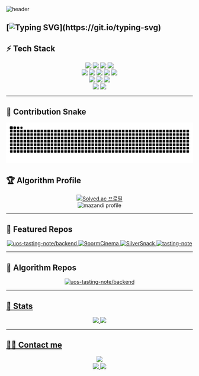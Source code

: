 <!-- 상단 배너 -->
![header](https://capsule-render.vercel.app/api?type=venom&height=300&color=gradient&text=TaeHyun's%20GitHub&section=header&reversal=false&textBg=false&fontAlign=50&animation=fadeIn&descAlignY=0&desc=Hello%20World!)

<!-- 타이핑 효과 -->
[![Typing SVG](https://readme-typing-svg.demolab.com?font=Fira+Code&pause=1000&width=435&lines=Measure+twice%2C+cut+once.)](https://git.io/typing-svg)
---

## ⚡ Tech Stack
<div align="center">
<span>
<img src="https://img.shields.io/badge/C-A8B9CC?style=flat&logo=C&logoColor=white">
<img src="https://img.shields.io/badge/C++-00599C?style=flat&logo=cplusplus&logoColor=white">
<img src="https://img.shields.io/badge/Python-3776AB?style=flat&logo=Python&logoColor=white">
<img src="https://img.shields.io/badge/Java-007396?style=flat&logo=Java&logoColor=white">
</span><br/>
<span>
<img src="https://img.shields.io/badge/Amazon%20S3-569A31?style=flat&logo=amazon-s3&logoColor=white">
<img src="https://img.shields.io/badge/Amazon%20AWS-232F3E?style=flat&logo=amazonaws&logoColor=white">
<img src="https://img.shields.io/badge/Docker-2496ED?style=flat&logo=Docker&logoColor=white">
<img src="https://img.shields.io/badge/Redis-DC382D?style=flat&logo=Redis&logoColor=white">
<img src="https://img.shields.io/badge/Apache%20Kafka-231F20?style=flat&logo=apachekafka&logoColor=white">
</span><br/>
<span>
<img src="https://img.shields.io/badge/Spring-6DB33F?style=flat&logo=Spring&logoColor=white">
<img src="https://img.shields.io/badge/Spring%20Boot-6DB33F?style=flat&logo=SpringBoot&logoColor=white">
<img src="https://img.shields.io/badge/Spring%20Security-6DB33F?style=flat&logo=SpringSecurity&logoColor=white">
</span><br/>
<span>
<img src="https://img.shields.io/badge/MySQL-4479A1?style=flat&logo=mysql&logoColor=white">
<img src="https://img.shields.io/badge/PostgreSQL-336791?style=flat&logo=postgresql&logoColor=white">
</span>
</div>

---

## 🐍 Contribution Snake
<div align="center">
  <img src="https://raw.githubusercontent.com/nick102030/nick102030/output/github-contribution-grid-snake.svg" />
</div>



## 🏆 Algorithm Profile
<div align="center">
  
[![Solved.ac 프로필](http://mazassumnida.wtf/api/v2/generate_badge?boj=nick102030)](https://solved.ac/nick102030)  
![mazandi profile](http://mazandi.herokuapp.com/api?handle=nick102030&theme=warm)

</div>

---

## 📌 Featured Repos
<div align="center">

  <!-- 1행 -->
  <a href="https://github.com/uos-tasting-note/backend">
    <img alt="uos-tasting-note/backend"
         src="https://github-readme-stats.vercel.app/api/pin/?username=9oormthon-univ&repo=2025_SEASONTHON_TEAM_3_BE&theme=graywhite&hide_border=true"
         width="48%"/>
  </a>
  <a href="https://github.com/nick102030/9oormCinema">
    <img alt="9oormCinema"
         src="https://github-readme-stats.vercel.app/api/pin/?username=nick102030&repo=Jolvre_BE&theme=graywhite&hide_border=true"
         width="48%"/>
  </a>

  <!-- 2행 -->
  <a href="https://github.com/nick102030/SilverSnack">
    <img alt="SilverSnack"
         src="https://github-readme-stats.vercel.app/api/pin/?username=9oormCinema&repo=9oormCinema-Backend&theme=graywhite&hide_border=true"
         width="48%"/>
  </a>
  <a href="https://github.com/nick102030/tasting-note">
    <img alt="tasting-note"
         src="https://github-readme-stats.vercel.app/api/pin/?username=nick102030&repo=maegi_machugi&theme=graywhite&hide_border=true"
         width="48%"/>
  </a>

</div>

---

## 📌 Algorithm Repos
<div align="center">

  <!-- 1행 -->
  <a href="https://github.com/uos-tasting-note/backend">
    <img alt="uos-tasting-note/backend"
         src="https://github-readme-stats.vercel.app/api/pin/?username=nick102030&repo=42seoul&theme=graywhite&hide_border=true"
         width="48%"/>

</div>

---

## 🏅 Stats
<div align="center">

  <img src="https://github-readme-stats.vercel.app/api?username=nick102030&show_icons=true&theme=graywhite&hide_border=true" height="180em"/>
  <img src="https://github-readme-stats.vercel.app/api/top-langs/?username=nick102030&layout=compact&theme=graywhite&hide_border=true" height="180em"/>

</div>

---

## 🧑‍💻 Contact me
<div align="center">

<!-- Tistory -->
<a href="https://systemui.tistory.com/">
  <img src="https://img.shields.io/badge/Tistory-000000?style=flat&logo=Tistory&logoColor=white">
</a>

<br/>

<!-- Mail -->
<a href="mailto:taehyun7213@gmail.com">
  <img src="https://img.shields.io/badge/Gmail-EA4335?style=flat&logo=Gmail&logoColor=white">
</a>
<a href="mailto:taehyun7213@naver.com">
  <img src="https://img.shields.io/badge/Naver-03C75A?style=flat&logo=naver&logoColor=white">
</a>

</div>

